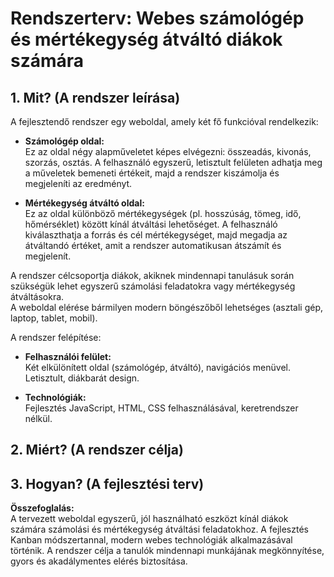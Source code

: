 # Rendszerterv: Webes számológép és mértékegység átváltó diákok számára

## 1. Mit? (A rendszer leírása)

A fejlesztendő rendszer egy weboldal, amely két fő funkcióval rendelkezik:

- **Számológép oldal:**  
  Ez az oldal négy alapműveletet képes elvégezni: összeadás, kivonás, szorzás, osztás. A felhasználó egyszerű, letisztult felületen adhatja meg a műveletek bemeneti értékeit, majd a rendszer kiszámolja és megjeleníti az eredményt.

- **Mértékegység átváltó oldal:**  
  Ez az oldal különböző mértékegységek (pl. hosszúság, tömeg, idő, hőmérséklet) között kínál átváltási lehetőséget. A felhasználó kiválaszthatja a forrás és cél mértékegységet, majd megadja az átváltandó értéket, amit a rendszer automatikusan átszámít és megjelenít.

A rendszer célcsoportja diákok, akiknek mindennapi tanulásuk során szükségük lehet egyszerű számolási feladatokra vagy mértékegység átváltásokra.  
A weboldal elérése bármilyen modern böngészőből lehetséges (asztali gép, laptop, tablet, mobil).

A rendszer felépítése:

- **Felhasználói felület:**  
  Két elkülönített oldal (számológép, átváltó), navigációs menüvel.  
  Letisztult, diákbarát design.

- **Technológiák:**  
  Fejlesztés JavaScript, HTML, CSS felhasználásával, keretrendszer nélkül.

## 2. Miért? (A rendszer célja)



## 3. Hogyan? (A fejlesztési terv)

**Összefoglalás:**  
A tervezett weboldal egyszerű, jól használható eszközt kínál diákok számára számolási és mértékegység átváltási feladatokhoz. A fejlesztés Kanban módszertannal, modern webes technológiák alkalmazásával történik. A rendszer célja a tanulók mindennapi munkájának megkönnyítése, gyors és akadálymentes elérés biztosítása.

